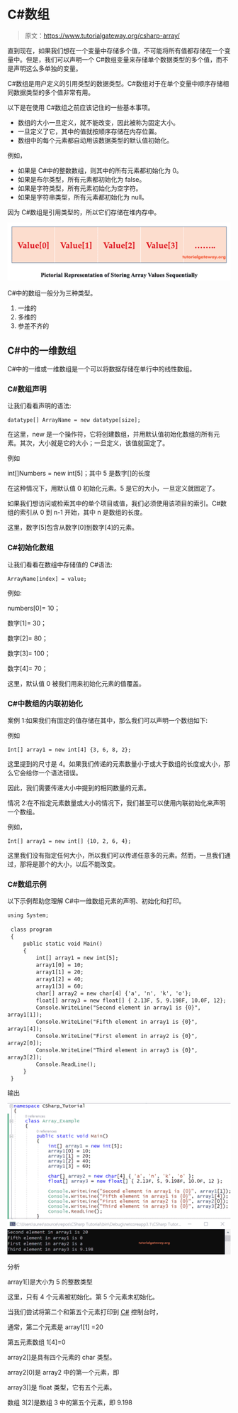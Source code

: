 # C#数组

> 原文：<https://www.tutorialgateway.org/csharp-array/>

直到现在，如果我们想在一个变量中存储多个值，不可能将所有值都存储在一个变量中。但是，我们可以声明一个 C#数组变量来存储单个数据类型的多个值，而不是声明这么多单独的变量。

C#数组是用户定义的引用类型的数据类型。C#数组对于在单个变量中顺序存储相同数据类型的多个值非常有用。

以下是在使用 C#数组之前应该记住的一些基本事项。

*   数组的大小一旦定义，就不能改变，因此被称为固定大小。
*   一旦定义了它，其中的值就按顺序存储在内存位置。
*   数组中的每个元素都自动用该数据类型的默认值初始化。

例如，

*   如果是 C#中的整数数组，则其中的所有元素都初始化为 0。
*   如果是布尔类型，所有元素都初始化为 false。
*   如果是字符类型，所有元素初始化为空字符。
*   如果是字符串类型，所有元素都初始化为 null。

因为 C#数组是引用类型的，所以它们存储在堆内存中。

![C# Arrays 2](img/efec08b09e0b47e9e55d7bba96188067.png)

C#中的数组一般分为三种类型。

1.  一维的
2.  多维的
3.  参差不齐的

## C#中的一维数组

C#中的一维或一维数组是一个可以将数据存储在单行中的线性数组。

### C#数组声明

让我们看看声明的语法:

```
datatype[] ArrayName = new datatype[size];
```

在这里，new 是一个操作符，它将创建数组，并用默认值初始化数组的所有元素。其次，大小就是它的大小；一旦定义，该值就固定了。

例如

int[]Numbers = new int[5]；其中 5 是数字[]的长度

在这种情况下，用默认值 0 初始化元素。5 是它的大小，一旦定义就固定了。

如果我们想访问或检索其中的单个项目或值，我们必须使用该项目的索引。C#数组的索引从 0 到 n-1 开始，其中 n 是数组的长度。

这里，数字[5]包含从数字[0]到数字[4]的元素。

### C#初始化数组

让我们看看在数组中存储值的 C#语法:

```
ArrayName[index] = value;
```

例如:

numbers[0]= 10；

数字[1]= 30；

数字[2]= 80；

数字[3]= 100；

数字[4]= 70；

这里，默认值 0 被我们用来初始化元素的值覆盖。

### C#中数组的内联初始化

案例 1:如果我们有固定的值存储在其中，那么我们可以声明一个数组如下:

例如

```
Int[] array1 = new int[4] {3, 6, 8, 2};
```

这里提到的尺寸是 4。如果我们传递的元素数量小于或大于数组的长度或大小，那么它会给你一个语法错误。

因此，我们需要传递大小中提到的相同数量的元素。

情况 2:在不指定元素数量或大小的情况下，我们甚至可以使用内联初始化来声明一个数组。

例如，

```
Int[] array1 = new int[] {10, 2, 6, 4};
```

这里我们没有指定任何大小，所以我们可以传递任意多的元素。然而，一旦我们通过，那将是那个的大小，以后不能改变。

### C#数组示例

以下示例帮助您理解 C#中一维数组元素的声明、初始化和打印。

```
using System;

 class program
 {
     public static void Main()
     {
         int[] array1 = new int[5];
         array1[0] = 10;
         array1[1] = 20;
         array1[2] = 40;
         array1[3] = 60;
         char[] array2 = new char[4] {'a', 'n', 'k', 'o'};
         float[] array3 = new float[] { 2.13F, 5, 9.198F, 10.0F, 12};
         Console.WriteLine("Second element in array1 is {0}", array1[1]);
         Console.WriteLine("Fifth element in array1 is {0}", array1[4]);
         Console.WriteLine("First element in array2 is {0}", array2[0]);
         Console.WriteLine("Third element in array3 is {0}", array3[2]);
         Console.ReadLine();
     }
 }
```

输出

![C# Array Example 1](img/f41ac797d03fadd5e0e418f1a90aa05d.png)

分析

array1[]是大小为 5 的整数类型

这里，只有 4 个元素被初始化。第 5 个元素未初始化。

当我们尝试将第二个和第五个元素打印到 [C#](https://www.tutorialgateway.org/csharp-tutorial/) 控制台时，

通常，第二个元素是 array1[1] =20

第五元素数组 1[4]=0

array2[]是具有四个元素的 char 类型。

array2[0]是 array2 中的第一个元素，即

array3[]是 float 类型，它有五个元素。

数组 3[2]是数组 3 中的第五个元素，即 9.198